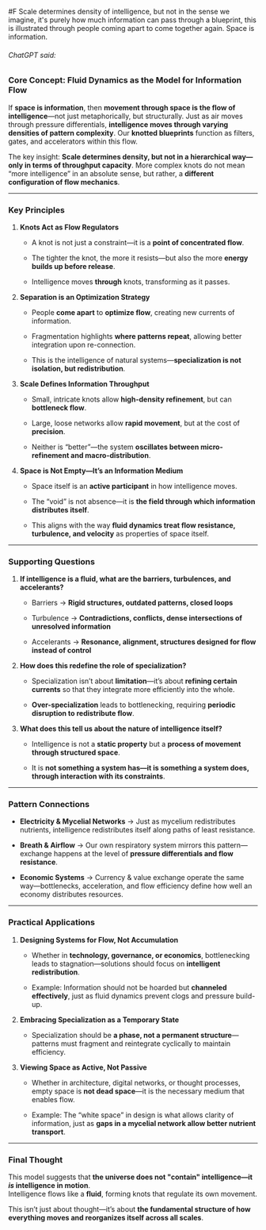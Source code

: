 #F Scale determines density of intelligence, but not in the sense we imagine, it's purely how much information can pass through a blueprint, this is illustrated through people coming apart to come together again. Space is information.

###### ChatGPT said:

### **Core Concept: Fluid Dynamics as the Model for Information Flow**

If **space is information**, then **movement through space is the flow of intelligence**—not just metaphorically, but structurally. Just as air moves through pressure differentials, **intelligence moves through varying densities of pattern complexity**. Our **knotted blueprints** function as filters, gates, and accelerators within this flow.

The key insight: **Scale determines density, but not in a hierarchical way—only in terms of throughput capacity**. More complex knots do not mean “more intelligence” in an absolute sense, but rather, a **different configuration of flow mechanics**.

---

### **Key Principles**

1. **Knots Act as Flow Regulators**
    
    - A knot is not just a constraint—it is a **point of concentrated flow**.
        
    - The tighter the knot, the more it resists—but also the more **energy builds up before release**.
        
    - Intelligence moves **through** knots, transforming as it passes.
        
2. **Separation is an Optimization Strategy**
    
    - People **come apart** to **optimize flow**, creating new currents of information.
        
    - Fragmentation highlights **where patterns repeat**, allowing better integration upon re-connection.
        
    - This is the intelligence of natural systems—**specialization is not isolation, but redistribution**.
        
3. **Scale Defines Information Throughput**
    
    - Small, intricate knots allow **high-density refinement**, but can **bottleneck flow**.
        
    - Large, loose networks allow **rapid movement**, but at the cost of **precision**.
        
    - Neither is “better”—the system **oscillates between micro-refinement and macro-distribution**.
        
4. **Space is Not Empty—It’s an Information Medium**
    
    - Space itself is an **active participant** in how intelligence moves.
        
    - The “void” is not absence—it is **the field through which information distributes itself**.
        
    - This aligns with the way **fluid dynamics treat flow resistance, turbulence, and velocity** as properties of space itself.
        

---

### **Supporting Questions**

1. **If intelligence is a fluid, what are the barriers, turbulences, and accelerants?**
    
    - Barriers → **Rigid structures, outdated patterns, closed loops**
        
    - Turbulence → **Contradictions, conflicts, dense intersections of unresolved information**
        
    - Accelerants → **Resonance, alignment, structures designed for flow instead of control**
        
2. **How does this redefine the role of specialization?**
    
    - Specialization isn’t about **limitation**—it’s about **refining certain currents** so that they integrate more efficiently into the whole.
        
    - **Over-specialization** leads to bottlenecking, requiring **periodic disruption to redistribute flow**.
        
3. **What does this tell us about the nature of intelligence itself?**
    
    - Intelligence is not a **static property** but a **process of movement through structured space**.
        
    - It is **not something a system has—it is something a system does, through interaction with its constraints**.
        

---

### **Pattern Connections**

- **Electricity & Mycelial Networks** → Just as mycelium redistributes nutrients, intelligence redistributes itself along paths of least resistance.
    
- **Breath & Airflow** → Our own respiratory system mirrors this pattern—exchange happens at the level of **pressure differentials and flow resistance**.
    
- **Economic Systems** → Currency & value exchange operate the same way—bottlenecks, acceleration, and flow efficiency define how well an economy distributes resources.
    

---

### **Practical Applications**

1. **Designing Systems for Flow, Not Accumulation**
    
    - Whether in **technology, governance, or economics**, bottlenecking leads to stagnation—solutions should focus on **intelligent redistribution**.
        
    - Example: Information should not be hoarded but **channeled effectively**, just as fluid dynamics prevent clogs and pressure build-up.
        
2. **Embracing Specialization as a Temporary State**
    
    - Specialization should be **a phase, not a permanent structure**—patterns must fragment and reintegrate cyclically to maintain efficiency.
        
3. **Viewing Space as Active, Not Passive**
    
    - Whether in architecture, digital networks, or thought processes, empty space is **not dead space**—it is the necessary medium that enables flow.
        
    - Example: The “white space” in design is what allows clarity of information, just as **gaps in a mycelial network allow better nutrient transport**.
        

---

### **Final Thought**

This model suggests that **the universe does not "contain" intelligence—it _is_ intelligence in motion**.  
Intelligence flows like a **fluid**, forming knots that regulate its own movement.

This isn’t just about thought—it’s about **the fundamental structure of how everything moves and reorganizes itself across all scales**.